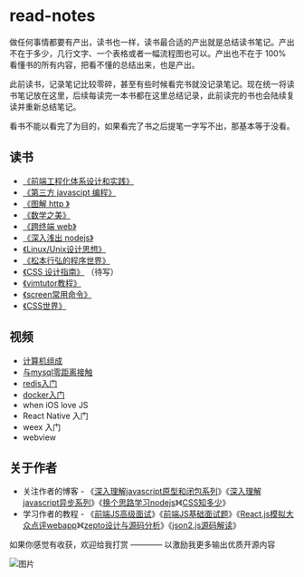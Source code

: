 # read-notes

做任何事情都要有产出，读书也一样，读书最合适的产出就是总结读书笔记。产出不在于多少，几行文字、一个表格或者一幅流程图也可以。产出也不在于 100% 看懂书的所有内容，把看不懂的总结出来，也是产出。

此前读书，记录笔记比较零碎，甚至有些时候看完书就没记录笔记。现在统一将读书笔记放在这里，后续每读完一本书都在这里总结记录，此前读完的书也会陆续复读并重新总结笔记。

看书不能以看完了为目的，如果看完了书之后提笔一字写不出，那基本等于没看。

## 读书

- [《前端工程化体系设计和实践》](./book/前端工程化体系设计和实践.md)
- [《第三方 javascipt 编程》](./book/第三方javascript编程.md)
- [《图解 http 》](./book/图解http.md)
- [《数学之美》](./book/数学之美.md)
- [《跨终端 web》](./book/跨终端web.md)
- [《深入浅出 nodejs》](./book/深入浅出nodejs.md)
- [《Linux/Unix设计思想》](./book/Linux-Unix设计思想.md)
- [《松本行弘的程序世界》](./book/松本行弘的程序世界.md)
- [《CSS 设计指南》](./book/CSS设计指南.md) （待写）
- [《vimtutor教程》](./book/vimtutor教程.md)
- [《screen常用命令》](./book/linux-screen常用命令.md)
- [《CSS世界》](./book/css世界.md)

## 视频

- [计算机组成](./video/计算机组成.md)
- [与mysql零距离接触](./video/与mysql零距离接触.md)
- [redis入门](./video/redis入门.md)
- [docker入门](./video/docker入门.md)
- when iOS love JS
- React Native 入门
- weex 入门
- webview

## 关于作者

- 关注作者的博客 - 《[深入理解javascript原型和闭包系列](http://www.cnblogs.com/wangfupeng1988/p/4001284.html)》《[深入理解javascript异步系列](https://github.com/wangfupeng1988/js-async-tutorial)》《[换个思路学习nodejs](https://github.com/wangfupeng1988/node-tutorial)》《[CSS知多少](http://www.cnblogs.com/wangfupeng1988/p/4325007.html)》 
- 学习作者的教程 - 《[前端JS高级面试](https://coding.imooc.com/class/190.html)》《[前端JS基础面试题](http://coding.imooc.com/class/115.html)》《[React.js模拟大众点评webapp](http://coding.imooc.com/class/99.html)》《[zepto设计与源码分析](http://www.imooc.com/learn/745)》《[json2.js源码解读](http://study.163.com/course/courseMain.htm?courseId=691008)》

如果你感觉有收获，欢迎给我打赏 ———— 以激励我更多输出优质开源内容

![图片](https://camo.githubusercontent.com/e1558b631931e0a1606c769a61f48770cc0ccb56/687474703a2f2f696d61676573323031352e636e626c6f67732e636f6d2f626c6f672f3133383031322f3230313730322f3133383031322d32303137303232383131323233373739382d313530373139363634332e706e67)

